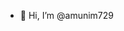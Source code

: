 - 👋 Hi, I’m @amunim729

<!---
amunim729/amunim729 is a ✨ special ✨ repository because its `README.md` (this file) appears on your GitHub profile.
You can click the Preview link to take a look at your changes.
--->
